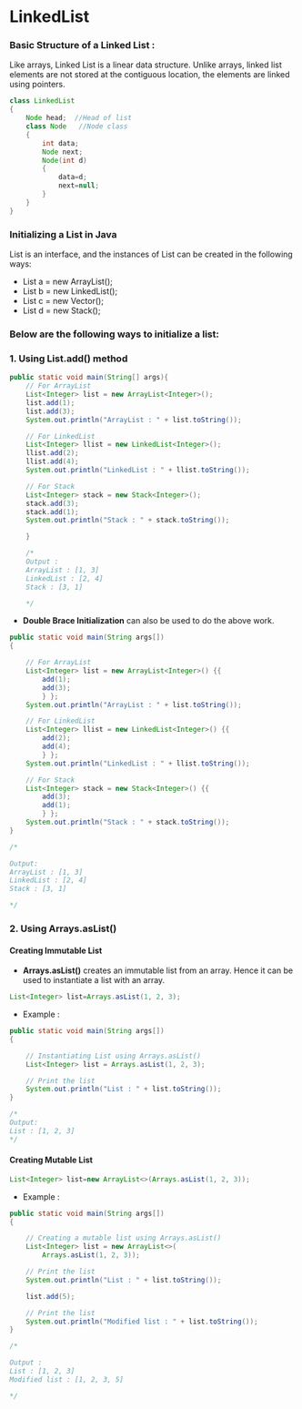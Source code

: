 # LinkedList

### Basic Structure of a Linked List :

Like arrays, Linked List is a linear data structure. Unlike arrays, linked list elements are not stored at the contiguous location, the elements are linked using pointers.

```java
class LinkedList
{
    Node head;  //Head of list
    class Node   //Node class
    {
        int data;
        Node next;
        Node(int d)
        {
            data=d;
            next=null;
        }
    }
}
```


### Initializing a List in Java

List is an interface, and the instances of List can be created in the following ways:

- List a = new ArrayList();
- List b = new LinkedList();
- List c = new Vector(); 
- List d = new Stack(); 

### Below are the following ways to initialize a list:

### 1. Using List.add() method


```java
public static void main(String[] args){
    // For ArrayList
    List<Integer> list = new ArrayList<Integer>();
    list.add(1);
    list.add(3);
    System.out.println("ArrayList : " + list.toString());

    // For LinkedList
    List<Integer> llist = new LinkedList<Integer>();
    llist.add(2);
    llist.add(4);
    System.out.println("LinkedList : " + llist.toString());

    // For Stack
    List<Integer> stack = new Stack<Integer>();
    stack.add(3);
    stack.add(1);
    System.out.println("Stack : " + stack.toString());

    }

    /*
    Output :
    ArrayList : [1, 3]
    LinkedList : [2, 4]
    Stack : [3, 1]

    */

```

- **Double Brace Initialization** can also be used to do the above work.


```java
public static void main(String args[])
{

    // For ArrayList
    List<Integer> list = new ArrayList<Integer>() {{
        add(1);
        add(3);
        } };
    System.out.println("ArrayList : " + list.toString());

    // For LinkedList
    List<Integer> llist = new LinkedList<Integer>() {{
        add(2);
        add(4);
        } };
    System.out.println("LinkedList : " + llist.toString());

    // For Stack
    List<Integer> stack = new Stack<Integer>() {{
        add(3);
        add(1);
        } };
    System.out.println("Stack : " + stack.toString());
}

/*

Output:
ArrayList : [1, 3]
LinkedList : [2, 4]
Stack : [3, 1]

*/

```

### 2. Using Arrays.asList()

#### Creating Immutable List
- **Arrays.asList()** creates an immutable list from an array. Hence it can be used to instantiate a list with an array.

```java
List<Integer> list=Arrays.asList(1, 2, 3);
```

- Example :

```java
public static void main(String args[])
{

    // Instantiating List using Arrays.asList()
    List<Integer> list = Arrays.asList(1, 2, 3);

    // Print the list
    System.out.println("List : " + list.toString());
}

/*
Output:
List : [1, 2, 3]
*/

```

#### Creating Mutable List

```java
List<Integer> list=new ArrayList<>(Arrays.asList(1, 2, 3));
```

- Example :

```java
public static void main(String args[])
{

    // Creating a mutable list using Arrays.asList()
    List<Integer> list = new ArrayList<>(
        Arrays.asList(1, 2, 3));

    // Print the list
    System.out.println("List : " + list.toString());

    list.add(5);

    // Print the list
    System.out.println("Modified list : " + list.toString());
}

/*

Output :
List : [1, 2, 3]
Modified list : [1, 2, 3, 5]

*/

```


